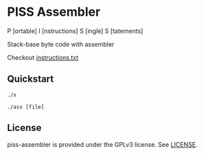 
# PISS Assembler

P [ortable] I [nstructions] S [ingle] S [tatements]

Stack-base byte code with assembler

Checkout [instructions.txt](/instructions.txt)

## Quickstart

```console
./x
```

```console
./ass [file]
```

## License

piss-assembler is provided under the GPLv3 license. See [LICENSE](/LICENSE).
